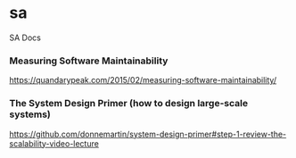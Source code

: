 # sa
SA Docs

### Measuring Software Maintainability
https://quandarypeak.com/2015/02/measuring-software-maintainability/

### The System Design Primer (how to design large-scale systems)
https://github.com/donnemartin/system-design-primer#step-1-review-the-scalability-video-lecture
